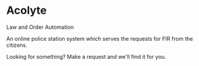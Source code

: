 # Acolyte
Law and Order Automation

An online police station system which serves the requests for FIR from the citizens.

Looking for something? Make a request and we'll find it for you.
